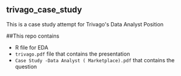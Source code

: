 ## trivago_case_study

This is a case study attempt for Trivago's Data Analyst Position

##This repo contains

* R file for EDA
* `trivago.pdf` file that contains the presentation
* `Case Study -Data Analyst ( Marketplace).pdf` that contains the question

